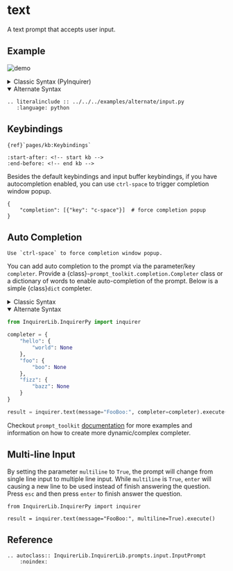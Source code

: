 # text

A text prompt that accepts user input.

## Example

![demo](https://assets.kazhala.me/InquirerPy/InquirerPy-input.gif)

<details>
  <summary>Classic Syntax (PyInquirer)</summary>

```{eval-rst}
.. literalinclude :: ../../../examples/classic/input.py
   :language: python
```

</details>

<details open>
  <summary>Alternate Syntax</summary>

```{eval-rst}
.. literalinclude :: ../../../examples/alternate/input.py
   :language: python
```

</details>

## Keybindings

```{seealso}
{ref}`pages/kb:Keybindings`
```

```{include} ../kb.md
:start-after: <!-- start kb -->
:end-before: <!-- end kb -->
```

Besides the default keybindings and input buffer keybindings, if you have autocompletion enabled, you can use
`ctrl-space` to trigger completion window popup.

```
{
    "completion": [{"key": "c-space"}]  # force completion popup
}
```

## Auto Completion

```{tip}
Use `ctrl-space` to force completion window popup.
```

You can add auto completion to the prompt via the parameter/key `completer`. Provide a {class}`~prompt_toolkit.completion.Completer` class or a dictionary of words to enable auto-completion of the prompt.
Below is a simple {class}`dict` completer.

<details>
  <summary>Classic Syntax</summary>

```python
from InquirerLib import prompt

completer = {
    "hello": {
        "world": None
    },
    "foo": {
        "boo": None
    },
    "fizz": {
        "bazz": None
    }
}

questions = [
    {
        "type": "input",
        "message": "FooBoo:",
        "completer": completer
    }
]

result = prompt(questions=questions)
```

</details>

<details open>
  <summary>Alternate Syntax</summary>

```python
from InquirerLib.InquirerPy import inquirer

completer = {
    "hello": {
        "world": None
    },
    "foo": {
        "boo": None
    },
    "fizz": {
        "bazz": None
    }
}

result = inquirer.text(message="FooBoo:", completer=completer).execute()
```

</details>

Checkout `prompt_toolkit` [documentation](https://python-prompt-toolkit.readthedocs.io/en/master/pages/asking_for_input.html#autocompletion)
for more examples and information on how to create more dynamic/complex completer.

## Multi-line Input

By setting the parameter `multiline` to `True`, the prompt will change from single line input to multiple line input.
While `multiline` is `True`, `enter` will causing a new line to be used instead of finish answering the question. Press
`esc` and then press `enter` to finish answer the question.

```{code-block} python
from InquirerLib.InquirerPy import inquirer

result = inquirer.text(message="FooBoo:", multiline=True).execute()
```

## Reference

```{eval-rst}
.. autoclass:: InquirerLib.InquirerLib.prompts.input.InputPrompt
    :noindex:
```
